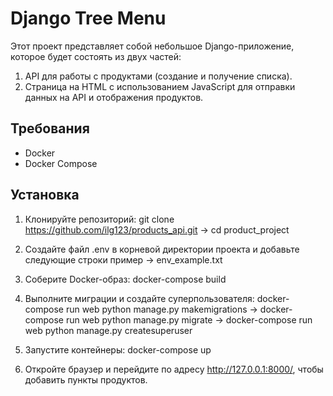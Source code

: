 # Django Tree Menu

Этот проект представляет собой небольшое Django-приложение, которое будет состоять из двух частей:

1. API для работы с продуктами (создание и получение списка).
2. Страница на HTML с использованием JavaScript для отправки данных на API и отображения продуктов.

## Требования

- Docker
- Docker Compose

## Установка

1. Клонируйте репозиторий:
   git clone https://github.com/ilg123/products_api.git ->
   cd product_project

2. Создайте файл .env в корневой директории проекта и добавьте следующие строки пример -> env_example.txt

3. Соберите Docker-образ:
    docker-compose build

4. Выполните миграции и создайте суперпользователя:
    docker-compose run web python manage.py makemigrations ->
    docker-compose run web python manage.py migrate ->
    docker-compose run web python manage.py createsuperuser

5. Запустите контейнеры:
    docker-compose up

6. Откройте браузер и перейдите по адресу http://127.0.0.1:8000/, чтобы добавить пункты продуктов.

